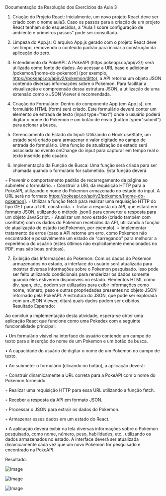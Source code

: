 Documentação da Resolução dos Exercícios da Aula 3

1) Criação do Projeto React: Inicialmente, um novo projeto React deve ser criado com o nome aula3. Caso os passos para a criação de um projeto React tenham sido esquecidos, a "Aula 1 sobre configuração de ambiente e primeiros passos" pode ser consultada.

2) Limpeza do App.js: O arquivo App.js gerado com o projeto React deve ser limpo, removendo o conteúdo padrão para iniciar a construção da aplicação do zero.

3) Entendimento da PokeAPI: A PokeAPI (https pokeapi.co/api/v2/) será utilizada como fonte de dados. Ao acessar a URL base e adicionar /pokemon/[nome-do-pokemon] (por exemplo, https://pokeapi.co/api/v2/pokemon/ditto), a API retorna um objeto JSON contendo diversas informações sobre o Pokemon. Para facilitar a visualização e compreensão dessa estrutura JSON, a utilização de uma extensão como o JSON Viewer é recomendada.

4) Criação do Formulário: Dentro do componente App (em App.js), um formulário HTML (form) será criado. Este formulário deverá conter um elemento de entrada de texto (input type="text") onde o usuário poderá digitar o nome do Pokemon e um botão de envio (button type="submit") para acionar a busca.

5) Gerenciamento do Estado do Input: Utilizando o Hook useState, um estado será criado para armazenar o valor digitado no campo de entrada do formulário. Uma função de atualização de estado será associada ao evento onChange do input para capturar em tempo real o texto inserido pelo usuário.

6) Implementação da Função de Busca: Uma função será criada para ser chamada quando o formulário for submetido. Esta função deverá:

◦ Prevenir o comportamento padrão de recarregamento da página ao submeter o formulário.
◦ Construir a URL da requisição HTTP para a PokeAPI, utilizando o nome do Pokemon armazenado no estado do input. A URL será no formato https://pokeapi.co/api/v2/pokemon/[nome-do-pokemon].
◦ Utilizar a função fetch para realizar uma requisição HTTP do tipo GET para a URL construída.
◦ Tratar a resposta da API, que estará em formato JSON, utilizando o método .json() para converter a resposta para um objeto JavaScript.
◦ Atualizar um novo estado (criado também com useState) com os dados do Pokemon recebidos da API, utilizando a função de atualização de estado (setPokemon, por exemplo).
◦ Implementar tratamento de erros (caso a API retorne um erro, como Pokemon não encontrado) e possivelmente um estado de "carregando" para melhorar a experiência do usuário (estes últimos não explicitamente mencionados no PDF, mas são boas práticas).

7) Exibição das Informações do Pokemon: Com os dados do Pokemon armazenados no estado, a interface do usuário será atualizada para mostrar diversas informações sobre o Pokemon pesquisado. Isso pode ser feito utilizando condicionais para renderizar os dados somente quando eles estiverem disponíveis no estado. Elementos HTML como div, span, etc., podem ser utilizados para exibir informações como nome, número, peso e outras propriedades presentes no objeto JSON retornado pela PokeAPI. A estrutura do JSON, que pode ser explorada com um JSON Viewer, ditará quais dados podem ser exibidos.
Resultado Esperado:

Ao concluir a implementação desta atividade, espera-se obter uma aplicação React que funcione como uma Pokedex com a seguinte funcionalidade principal:

• Um formulário visível na interface do usuário contendo um campo de texto para a inserção do nome de um Pokemon e um botão de busca.

• A capacidade do usuário de digitar o nome de um Pokemon no campo de texto.

• Ao submeter o formulário (clicando no botão), a aplicação deverá:

◦ Construir dinamicamente a URL correta para a PokeAPI com o nome do Pokemon fornecido.

◦ Realizar uma requisição HTTP para essa URL utilizando a função fetch.

◦ Receber a resposta da API em formato JSON.

◦ Processar o JSON para extrair os dados do Pokemon.


◦ Armazenar esses dados em um estado do React.

• A aplicação deverá exibir na tela diversas informações sobre o Pokemon pesquisado, como nome, número, peso, habilidades, etc., utilizando os dados armazenados no estado. A interface deverá ser atualizada dinamicamente cada vez que um novo Pokemon for pesquisado e encontrado na PokeAPI.

Resultado:

![Image](https://github.com/user-attachments/assets/0c9ee4b8-2b29-4fc7-92c8-22173fd6d8df)

![Image](https://github.com/user-attachments/assets/fe8b9a6d-58ae-4636-9359-24dd370d11ca)

![Image](https://github.com/user-attachments/assets/3886ff27-4bba-4d3f-9a6e-d7800dc2835c)

